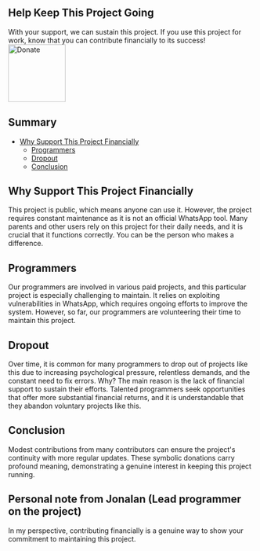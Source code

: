 ## Help Keep This Project Going
With your support, we can sustain this project. If you use this project for work, know that you can contribute financially to its success!
<br>
<a href='[https://github.com/orkestral/superchats](https://www.paypal.com/donate/?business=ZNZ9EAZN4XCDY&no_recurring=0&item_name=Thank+you+for+donating+to+us%21+It%27s+people+like+you+who+keep+this+project+going.&currency_code=USD)'><img src='https://github.com/orkestral/venom/blob/master/img/Donate-now-button-blue.png' height='117' alt='Donate' /></a>

## Summary

- [Why Support This Project Financially](#why-support-this-project-financially)
  - [Programmers](#programmers)
  - [Dropout](#dropout)
  - [Conclusion](#conclusion)


## Why Support This Project Financially

This project is public, which means anyone can use it. However, the project requires constant maintenance as it is not an official WhatsApp tool. Many parents and other users rely on this project for their daily needs, and it is crucial that it functions correctly. You can be the person who makes a difference.

## Programmers

Our programmers are involved in various paid projects, and this particular project is especially challenging to maintain. It relies on exploiting vulnerabilities in WhatsApp, which requires ongoing efforts to improve the system. However, so far, our programmers are volunteering their time to maintain this project.

## Dropout

Over time, it is common for many programmers to drop out of projects like this due to increasing psychological pressure, relentless demands, and the constant need to fix errors. Why? The main reason is the lack of financial support to sustain their efforts. Talented programmers seek opportunities that offer more substantial financial returns, and it is understandable that they abandon voluntary projects like this.

## Conclusion

Modest contributions from many contributors can ensure the project's continuity with more regular updates. These symbolic donations carry profound meaning, demonstrating a genuine interest in keeping this project running.


## Personal note from Jonalan (Lead programmer on the project)

In my perspective, contributing financially is a genuine way to show your commitment to maintaining this project.

